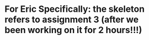 # For Eric Specifically: the skeleton refers to assignment 3 (after we been working on it for 2 hours!!!)